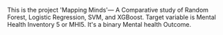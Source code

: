 This is the project 'Mapping Minds'— A Comparative study of Random Forest, Logistic Regression, SVM, and XGBoost.
Target variable is Mental Health Inventory 5 or MHI5. It's a binary Mental health Outcome.


